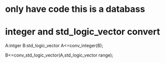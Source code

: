 # only have code this is a databass

# integer and std_logic_vector convert
A:intger
B:std_logic_vector
A<=conv_integer(B);

B<=conv_std_logic_vector(A,std_logic_vector range);